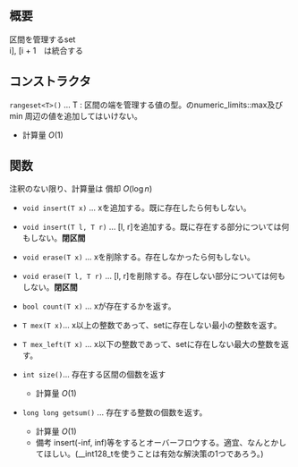 ## 概要
区間を管理するset <br>
i], [i + 1　は統合する

## コンストラクタ 
`rangeset<T>()` ... T : 区間の端を管理する値の型。<T>のnumeric_limits::max及びmin 周辺の値を追加してはいけない。
- 計算量 $O(1)$

## 関数
注釈のない限り、計算量は 償却 $O(\log n)$

- `void insert(T x)` ... xを追加する。既に存在したら何もしない。

- `void insert(T l, T r)` ... [l, r]を追加する。既に存在する部分については何もしない。**閉区間**
- `void erase(T x)` ... xを削除する。存在しなかったら何もしない。
  
- `void erase(T l, T r)` ... [l, r]を削除する。存在しない部分については何もしない。**閉区間**

- `bool count(T x)` ... xが存在するかを返す。

- `T mex(T x)`... x以上の整数であって、setに存在しない最小の整数を返す。

- `T mex_left(T x)` ... x以下の整数であって、setに存在しない最大の整数を返す。

- `int size()`... 存在する区間の個数を返す
    - 計算量 $O(1)$

- `long long getsum()` ... 存在する整数の個数を返す。
    - 計算量 $O(1)$
    - 備考 insert(-inf, inf)等をするとオーバーフロウする。適宜、なんとかしてほしい。(__int128_tを使うことは有効な解決策の1つであろう。)
